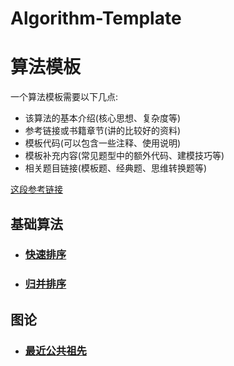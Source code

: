 # Algorithm-Template

# 算法模板
一个算法模板需要以下几点:
- 该算法的基本介绍(核心思想、复杂度等)
- 参考链接或书籍章节(讲的比较好的资料)
- 模板代码(可以包含一些注释、使用说明)
- 模板补充内容(常见题型中的额外代码、建模技巧等)
- 相关题目链接(模板题、经典题、思维转换题等)

[这段参考链接](https://github.com/EndlessCheng/codeforces-go)

## 基础算法
  - ### [快速排序](基础算法/快速排序.cpp)

  - ### [归并排序](基础算法/归并排序.cpp)

## 图论
  - ### [最近公共祖先](图论/最近公共祖先.cpp)

